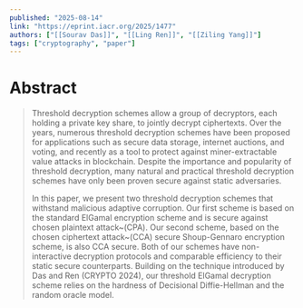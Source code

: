 ```yaml
---
published: "2025-08-14"
link: "https://eprint.iacr.org/2025/1477"
authors: ["[[Sourav Das]]", "[[Ling Ren]]", "[[Ziling Yang]]"]
tags: ["cryptography", "paper"]
---
```


# Abstract

> Threshold decryption schemes allow a group of decryptors, each holding a private key share, to jointly decrypt ciphertexts. Over the years, numerous threshold decryption schemes have been proposed for applications such as secure data storage, internet auctions, and voting, and recently as a tool to protect against miner-extractable value attacks in blockchain. Despite the importance and popularity of threshold decryption, many natural and practical threshold decryption schemes have only been proven secure against static adversaries. 
> 
> In this paper, we present two threshold decryption schemes that withstand malicious adaptive corruption. Our first scheme is based on the standard ElGamal encryption scheme and is secure against chosen plaintext attack~(CPA). Our second scheme, based on the chosen ciphertext attack~(CCA) secure Shoup-Gennaro encryption scheme, is also CCA secure. Both of our schemes have non-interactive decryption protocols and comparable efficiency to their static secure counterparts. Building on the technique introduced by Das and Ren (CRYPTO 2024), our threshold ElGamal decryption scheme relies on the hardness of Decisional Diffie-Hellman and the random oracle model.